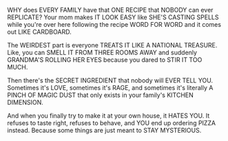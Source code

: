 WHY does EVERY FAMILY
have that ONE RECIPE
that NOBODY can ever REPLICATE?
Your mom makes IT LOOK EASY
like SHE'S CASTING SPELLS
while you're over here
following the recipe WORD FOR WORD
and it comes out LIKE CARDBOARD.

The WEIRDEST part
is everyone TREATS IT LIKE A NATIONAL TREASURE.
Like, you can SMELL IT FROM THREE ROOMS AWAY
and suddenly
GRANDMA'S ROLLING HER EYES
because you dared
to STIR IT TOO MUCH.

Then there's the SECRET INGREDIENT
that nobody will EVER TELL YOU.
Sometimes it's LOVE, sometimes it's RAGE, 
and sometimes it's literally
A PINCH OF MAGIC DUST
that only exists
in your family's KITCHEN DIMENSION.

And when you finally try to make it
at your own house,
it HATES YOU.
It refuses to taste right,
refuses to behave,
and YOU end up ordering PIZZA instead.
Because some things
are just meant to STAY MYSTERIOUS.
